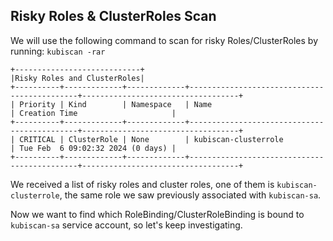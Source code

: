 ## Risky Roles & ClusterRoles Scan

We will use the following command to scan for risky Roles/ClusterRoles by running:
<code>kubiscan -rar</code>

```
+----------------------------+
|Risky Roles and ClusterRoles|
+----------+-------------+-------------+---------------------------------------------+-----------------------------------+
| Priority | Kind        | Namespace   | Name                                        | Creation Time                     |
+----------+-------------+-------------+---------------------------------------------+-----------------------------------+
| CRITICAL | ClusterRole | None        | kubiscan-clusterrole                        | Tue Feb  6 09:02:32 2024 (0 days) |
+----------+-------------+-------------+---------------------------------------------+-----------------------------------+
```

We received a list of risky roles and cluster roles, one of them is `kubiscan-clusterrole`, the same role we saw previously associated with `kubiscan-sa`.

Now we want to find which RoleBinding/ClusterRoleBinding is bound to `kubiscan-sa` service account, so let's keep investigating.
